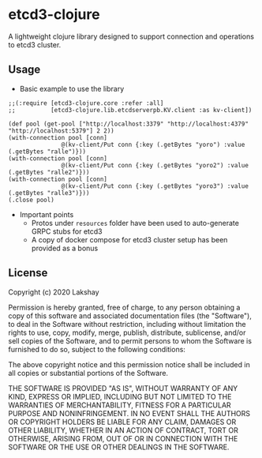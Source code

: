 # etcd3-clojure

A lightweight clojure library designed to support connection and operations to etcd3 cluster. 

## Usage

- Basic example to use the library

```
;;(:require [etcd3-clojure.core :refer :all]
;;          [etcd3-clojure.lib.etcdserverpb.KV.client :as kv-client])

(def pool (get-pool ["http://localhost:3379" "http://localhost:4379" "http://localhost:5379"] 2 2))
(with-connection pool [conn]
               @(kv-client/Put conn {:key (.getBytes "yoro") :value (.getBytes "ralle")}))
(with-connection pool [conn]
               @(kv-client/Put conn {:key (.getBytes "yoro2") :value (.getBytes "ralle2")}))
(with-connection pool [conn]
               @(kv-client/Put conn {:key (.getBytes "yoro3") :value (.getBytes "ralle3")}))
(.close pool)
```

- Important points 
    - Protos under `resources` folder have been used to auto-generate GRPC stubs for etcd3
    - A copy of docker compose for etcd3 cluster setup has been provided as a bonus

## License

Copyright (c) 2020 Lakshay

Permission is hereby granted, free of charge, to any person obtaining a copy
of this software and associated documentation files (the "Software"), to deal
in the Software without restriction, including without limitation the rights
to use, copy, modify, merge, publish, distribute, sublicense, and/or sell
copies of the Software, and to permit persons to whom the Software is
furnished to do so, subject to the following conditions:

The above copyright notice and this permission notice shall be included in all
copies or substantial portions of the Software.

THE SOFTWARE IS PROVIDED "AS IS", WITHOUT WARRANTY OF ANY KIND, EXPRESS OR
IMPLIED, INCLUDING BUT NOT LIMITED TO THE WARRANTIES OF MERCHANTABILITY,
FITNESS FOR A PARTICULAR PURPOSE AND NONINFRINGEMENT. IN NO EVENT SHALL THE
AUTHORS OR COPYRIGHT HOLDERS BE LIABLE FOR ANY CLAIM, DAMAGES OR OTHER
LIABILITY, WHETHER IN AN ACTION OF CONTRACT, TORT OR OTHERWISE, ARISING FROM,
OUT OF OR IN CONNECTION WITH THE SOFTWARE OR THE USE OR OTHER DEALINGS IN THE
SOFTWARE.
